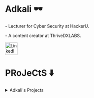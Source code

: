 # Adkali 🕶️
<p>- Lecturer for Cyber Security at HackerU.
<p> - A content creator at ThriveDXLABS.<p>
  <a href="https://www.linkedin.com/in/adkali/">
    <img alt="LinkedIn" width="40px" src="https://upload.wikimedia.org/wikipedia/commons/thumb/8/81/LinkedIn_icon.svg/2048px-LinkedIn_icon.png"/>
  </a>

# PRoJeCtS ⬇️
<details>
  <summary>Adkali's Projects</summary>
<table>
  <thead>
    <tr>
      <th>Description</th>
      <th>Name of Tool</th>
    </tr>
  </thead>
  <tbody>
    <tr>
      <td>PowerJoker is a PowerShell script that obfuscates a SimplePowerShell payload on every execution. It generates a code that can evade Windows Defender/RealTimeProtection by replacing 'known' words with random ones.</td>
      <td><a href="https://github.com/Adkali/PowerJoker">PowerJoker</a></td>
    </tr>
    <tr>
      <td>Hashget is a great Python tool for scraping decrypted hashes from open sites.</td>
      <td><a href="https://github.com/Adkali/Hashget">Hashget</a></td>
    </tr>
    <tr>
      <td>GSdork is a Python script for automating Google Dorking and Google Hacking.</td>
      <td><a href="https://github.com/Adkali/GSdork">GSdork</a></td>
    </tr>
    <tr>
      <td>Subxenum is a Python tool that can be used to enumerate subdomains of a given domain name using open sources like crt.sh, WHOIS, and Vedbex. It also allows the user to load a file to search for subdomains.</td>
      <td><a href="https://github.com/Adkali/Subxenum">Subxenum</a></td>
    </tr>
    <tr>
      <td>SockLogger is a Python tool that sends key strokes over socket and can be used to manipulate real-time protection by sending phishing messages.</td>
      <td><a href="https://github.com/Adkali/SockLogger">SockLogger</a></td>
    </tr>
    <tr>
      <td>Anume streamlines the process of searching for potential vulnerabilities and misconfigurations using automatic commands & service identification, without the need for manually typing multiple commands.</td>
      <td><a href="https://github.com/Adkali/Anume-Smart-Enumeration">Anume Smart Enumeration</a></td>
    </tr>
  </tbody>
</table>





